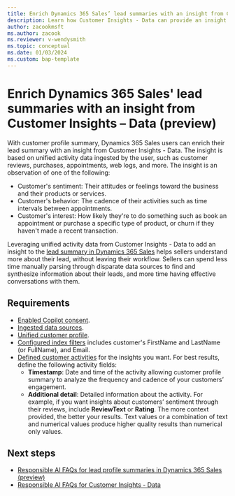 ```yaml
---
title: Enrich Dynamics 365 Sales’ lead summaries with an insight from Customer Insights – Data (preview)
description: Learn how Customer Insights - Data can provide an insight to the leads summary in Dynamics 365 Sales.
author: zacookmsft
ms.author: zacook
ms.reviewer: v-wendysmith
ms.topic: conceptual
ms.date: 01/03/2024
ms.custom: bap-template
---
```


# Enrich Dynamics 365 Sales' lead summaries with an insight from Customer Insights – Data (preview)

With customer profile summary, Dynamics 365 Sales users can enrich their lead summary with an insight from Customer Insights - Data. The insight is based on unified activity data ingested by the user, such as customer reviews, purchases, appointments, web logs, and more. The insight is an observation of one of the following:

- Customer's sentiment: Their attitudes or feelings toward the business and their products or services.
- Customer's behavior: The cadence of their activities such as time intervals between appointments.
- Customer's interest: How likely they're to do something such as book an appointment or purchase a specific type of product, or churn if they haven't made a recent transaction.

Leveraging unified activity data from Customer Insights - Data to add an insight to the [lead summary in Dynamics 365 Sales](/dynamics365/sales/use-sales-copilot#enrich-leads-with-related-information) helps sellers understand more about their lead, without leaving their workflow. Sellers can spend less time manually parsing through disparate data sources to find and synthesize information about their leads, and more time having effective conversations with them.

## Requirements

- [Enabled Copilot consent](copilot-global-consent.md).
- [Ingested data sources](data-sources.md).
- [Unified customer profile](data-unification.md).
- [Configured index filters](search-filter-index.md) includes customer's FirstName and LastName (or FullName), and Email.
- [Defined customer activities](activities.md) for the insights you want. For best results, define the following activity fields:
  - **Timestamp**: Date and time of the activity allowing customer profile summary to analyze the frequency and cadence of your customers’ engagement.
  - **Additional detail**: Detailed information about the activity. For example, if you want insights about customers’ sentiment through their reviews, include **ReviewText** or **Rating**. The more context provided, the better your results. Text values or a combination of text and numerical values produce higher quality results than numerical only values.

## Next steps

- [Responsible AI FAQs for lead profile summaries in Dynamics 365 Sales (preview)](faqs-profile-summary.md)
- [Responsible AI FAQs for Customer Insights - Data](responsible-ai-overview.md)